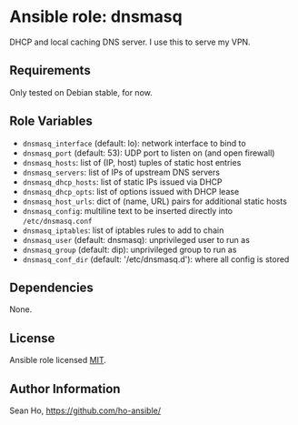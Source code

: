 # Ansible role: dnsmasq
DHCP and local caching DNS server.
I use this to serve my VPN.

## Requirements
Only tested on Debian stable, for now.

## Role Variables
+ `dnsmasq_interface` (default: lo): network interface to bind to
+ `dnsmasq_port` (default: 53): UDP port to listen on (and open firewall)
+ `dnsmasq_hosts`: list of (IP, host) tuples of static host entries
+ `dnsmasq_servers`: list of IPs of upstream DNS servers 
+ `dnsmasq_dhcp_hosts`: list of static IPs issued via DHCP
+ `dnsmasq_dhcp_opts`: list of options issued with DHCP lease
+ `dnsmasq_host_urls`: dict of (name, URL) pairs for additional static hosts
+ `dnsmasq_config`: multiline text to be inserted directly into `/etc/dnsmasq.conf`
+ `dnsmasq_iptables`: list of iptables rules to add to chain
+ `dnsmasq_user` (default: dnsmasq): unprivileged user to run as
+ `dnsmasq_group` (default: dip): unprivileged group to run as
+ `dnsmasq_conf_dir` (default: '/etc/dnsmasq.d'): where all config is stored 

## Dependencies
None.

## License
Ansible role licensed [MIT](LICENSE).

## Author Information
Sean Ho, https://github.com/ho-ansible/
